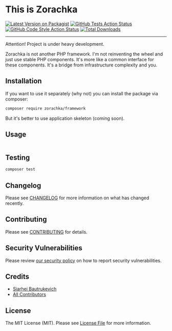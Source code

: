 # This is Zorachka

[![Latest Version on Packagist](https://img.shields.io/packagist/v/zorachka/framework.svg?style=flat-square)](https://packagist.org/packages/zorachka/framework)
[![GitHub Tests Action Status](https://img.shields.io/github/workflow/status/zorachka/framework/run-tests?label=tests)](https://github.com/zorachka/framework/actions?query=workflow%3ATests+branch%3Amaster)
[![GitHub Code Style Action Status](https://img.shields.io/github/workflow/status/zorachka/framework/Check%20&%20fix%20styling?label=code%20style)](https://github.com/zorachka/framework/actions?query=workflow%3A"Check+%26+fix+styling"+branch%3Amaster)
[![Total Downloads](https://img.shields.io/packagist/dt/zorachka/framework.svg?style=flat-square)](https://packagist.org/packages/zorachka/framework)

---

Attention! Project is under heavy development.

Zorachka is not another PHP framework. I'm not reinventing the wheel and just use stable PHP components. 
It's more like a common interface for these components. It's a bridge from infrastructure complexity and you. 

## Installation

If you want to use it separately (why not) you can install the package via composer:

```bash
composer require zorachka/framework
```

But it's better to use application skeleton (coming soon).

## Usage

```php
```

## Testing

```bash
composer test
```

## Changelog

Please see [CHANGELOG](CHANGELOG.md) for more information on what has changed recently.

## Contributing

Please see [CONTRIBUTING](.github/CONTRIBUTING.md) for details.

## Security Vulnerabilities

Please review [our security policy](../../security/policy) on how to report security vulnerabilities.

## Credits

- [Siarhei Bautrukevich](https://github.com/bautrukevich)
- [All Contributors](../../contributors)

## License

The MIT License (MIT). Please see [License File](LICENSE.md) for more information.
